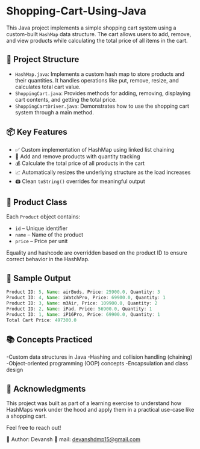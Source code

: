 # Shopping-Cart-Using-Java

This Java project implements a simple shopping cart system using a custom-built `HashMap` data structure. The cart allows users to add, remove, and view products while calculating the total price of all items in the cart.

## 📁 Project Structure

- `HashMap.java`: Implements a custom hash map to store products and their quantities. It handles operations like put, remove, resize, and calculates total cart value.
- `ShoppingCart.java`: Provides methods for adding, removing, displaying cart contents, and getting the total price.
- `ShoppingCartDriver.java`: Demonstrates how to use the shopping cart system through a main method.

## 📦 Key Features

- ✅ Custom implementation of HashMap using linked list chaining
- 🛒 Add and remove products with quantity tracking
- 💰 Calculate the total price of all products in the cart
- 📈 Automatically resizes the underlying structure as the load increases
- 🖨️ Clean `toString()` overrides for meaningful output

## 📘 Product Class

Each `Product` object contains:
- `id` – Unique identifier
- `name` – Name of the product
- `price` – Price per unit

Equality and hashcode are overridden based on the product ID to ensure correct behavior in the HashMap.

## 🧪 Sample Output

```java
Product ID: 5, Name: airBuds, Price: 25900.0, Quantity: 3
Product ID: 4, Name: iWatchPro, Price: 69900.0, Quantity: 1
Product ID: 3, Name: m3Air, Price: 109900.0, Quantity: 2
Product ID: 2, Name: iPad, Price: 56900.0, Quantity: 1
Product ID: 1, Name: iP16Pro, Price: 69900.0, Quantity: 1
Total Cart Price: 497300.0
```

## 📚 Concepts Practiced

-Custom data structures in Java
-Hashing and collision handling (chaining)
-Object-oriented programming (OOP) concepts
-Encapsulation and class design

## 🙌 Acknowledgments
This project was built as part of a learning exercise to understand how HashMaps work under the hood and apply them in a practical use-case like a shopping cart.

Feel free to reach out!

📌 Author: Devansh
📅 mail: devanshdmp15@gmail.com
